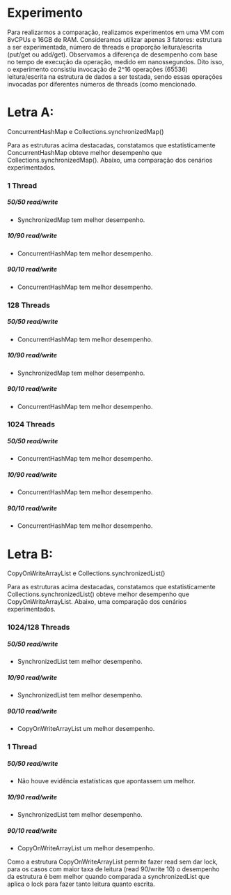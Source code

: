 # Experimento
Para realizarmos a comparação, realizamos experimentos em uma VM com 8vCPUs e 16GB de RAM. Consideramos utilizar apenas 3 fatores: estrutura a ser experimentada, número de threads e proporção leitura/escrita (put/get ou add/get). Observamos a diferença de desempenho com base no tempo de execução da operação, medido em nanossegundos. Dito isso, o experimento consistiu invocação de 2^16 operações (65536) leitura/escrita na estrutura de dados a ser testada, sendo essas operações invocadas por diferentes números de threads (como mencionado.   

# Letra A:

ConcurrentHashMap e Collections.synchronizedMap()

Para as estruturas acima destacadas, constatamos que estatisticamente ConcurrentHashMap obteve melhor desempenho que Collections.synchronizedMap(). Abaixo, uma comparação dos cenários experimentados.

### 1 Thread
##### 50/50 read/write 
* SynchronizedMap tem melhor desempenho.
##### 10/90 read/write
* ConcurrentHashMap tem melhor desempenho.
##### 90/10 read/write
* ConcurrentHashMap tem melhor desempenho.

### 128 Threads
##### 50/50 read/write
* ConcurrentHashMap tem melhor desempenho.
##### 10/90 read/write
* SynchronizedMap tem melhor desempenho.
##### 90/10 read/write
* ConcurrentHashMap tem melhor desempenho.

### 1024 Threads
##### 50/50 read/write
* ConcurrentHashMap tem melhor desempenho.
##### 10/90 read/write
* ConcurrentHashMap tem melhor desempenho.
##### 90/10 read/write
* ConcurrentHashMap tem melhor desempenho.

# Letra B:

CopyOnWriteArrayList e Collections.synchronizedList()

Para as estruturas acima destacadas, constatamos que estatisticamente Collections.synchronizedList() obteve melhor desempenho que CopyOnWriteArrayList. Abaixo, uma comparação dos cenários experimentados. 

### 1024/128 Threads
##### 50/50 read/write
* SynchronizedList tem melhor desempenho.
##### 10/90 read/write
* SynchronizedList tem melhor desempenho.
##### 90/10 read/write
* CopyOnWriteArrayList um melhor desempenho.

### 1 Thread
##### 50/50 read/write
* Não houve evidência estatísticas que apontassem um melhor.
##### 10/90 read/write
* SynchronizedList tem melhor desempenho.
##### 90/10 read/write
* CopyOnWriteArrayList um melhor desempenho.

Como a estrutura CopyOnWriteArrayList permite fazer read sem dar lock, para os casos com maior taxa de leitura (read 90/write 10) o desempenho da estrutura é bem melhor quando comparada a synchronizedList que aplica o lock para fazer tanto leitura quanto escrita.
